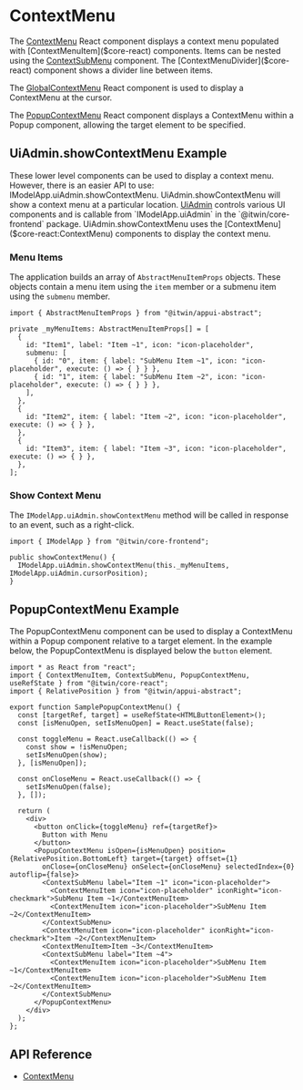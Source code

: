 # ContextMenu

The [ContextMenu]($core-react) React component displays a context menu populated with [ContextMenuItem]($core-react) components.
Items can be nested using the [ContextSubMenu]($core-react) component.
The [ContextMenuDivider]($core-react) component shows a divider line between items.

The [GlobalContextMenu]($core-react) React component is used to display a ContextMenu at the cursor.

The [PopupContextMenu]($core-react) React component displays a ContextMenu within a Popup component, allowing the target element to be specified.

## UiAdmin.showContextMenu Example

These lower level components can be used to display a context menu.
However, there is an easier API to use: IModelApp.uiAdmin.showContextMenu.
UiAdmin.showContextMenu will show a context menu at a particular location.
[UiAdmin]($appui-abstract) controls various UI components and is callable from `IModelApp.uiAdmin` in the `@itwin/core-frontend` package.
UiAdmin.showContextMenu uses the [ContextMenu]($core-react:ContextMenu) components to display the context menu.

### Menu Items

The application builds an array of `AbstractMenuItemProps` objects.
These objects contain a menu item using the `item` member
or a submenu item using the `submenu` member.

```tsx
import { AbstractMenuItemProps } from "@itwin/appui-abstract";

private _myMenuItems: AbstractMenuItemProps[] = [
  {
    id: "Item1", label: "Item ~1", icon: "icon-placeholder",
    submenu: [
      { id: "0", item: { label: "SubMenu Item ~1", icon: "icon-placeholder", execute: () => { } } },
      { id: "1", item: { label: "SubMenu Item ~2", icon: "icon-placeholder", execute: () => { } } },
    ],
  },
  {
    id: "Item2", item: { label: "Item ~2", icon: "icon-placeholder", execute: () => { } },
  },
  {
    id: "Item3", item: { label: "Item ~3", icon: "icon-placeholder", execute: () => { } },
  },
];
```

### Show Context Menu

The `IModelApp.uiAdmin.showContextMenu` method will be called in response to an
event, such as a right-click.

```tsx
import { IModelApp } from "@itwin/core-frontend";

public showContextMenu() {
  IModelApp.uiAdmin.showContextMenu(this._myMenuItems, IModelApp.uiAdmin.cursorPosition);
}
```

## PopupContextMenu Example

The PopupContextMenu component can be used to display a ContextMenu within a Popup component  relative to a target element.
In the example below, the PopupContextMenu is displayed below the `button` element.

```tsx
import * as React from "react";
import { ContextMenuItem, ContextSubMenu, PopupContextMenu, useRefState } from "@itwin/core-react";
import { RelativePosition } from "@itwin/appui-abstract";

export function SamplePopupContextMenu() {
  const [targetRef, target] = useRefState<HTMLButtonElement>();
  const [isMenuOpen, setIsMenuOpen] = React.useState(false);

  const toggleMenu = React.useCallback(() => {
    const show = !isMenuOpen;
    setIsMenuOpen(show);
  }, [isMenuOpen]);

  const onCloseMenu = React.useCallback(() => {
    setIsMenuOpen(false);
  }, []);

  return (
    <div>
      <button onClick={toggleMenu} ref={targetRef}>
        Button with Menu
      </button>
      <PopupContextMenu isOpen={isMenuOpen} position={RelativePosition.BottomLeft} target={target} offset={1}
        onClose={onCloseMenu} onSelect={onCloseMenu} selectedIndex={0} autoflip={false}>
        <ContextSubMenu label="Item ~1" icon="icon-placeholder">
          <ContextMenuItem icon="icon-placeholder" iconRight="icon-checkmark">SubMenu Item ~1</ContextMenuItem>
          <ContextMenuItem icon="icon-placeholder">SubMenu Item ~2</ContextMenuItem>
        </ContextSubMenu>
        <ContextMenuItem icon="icon-placeholder" iconRight="icon-checkmark">Item ~2</ContextMenuItem>
        <ContextMenuItem>Item ~3</ContextMenuItem>
        <ContextSubMenu label="Item ~4">
          <ContextMenuItem icon="icon-placeholder">SubMenu Item ~1</ContextMenuItem>
          <ContextMenuItem icon="icon-placeholder">SubMenu Item ~2</ContextMenuItem>
        </ContextSubMenu>
      </PopupContextMenu>
    </div>
  );
};
```

## API Reference

- [ContextMenu]($core-react:ContextMenu)
